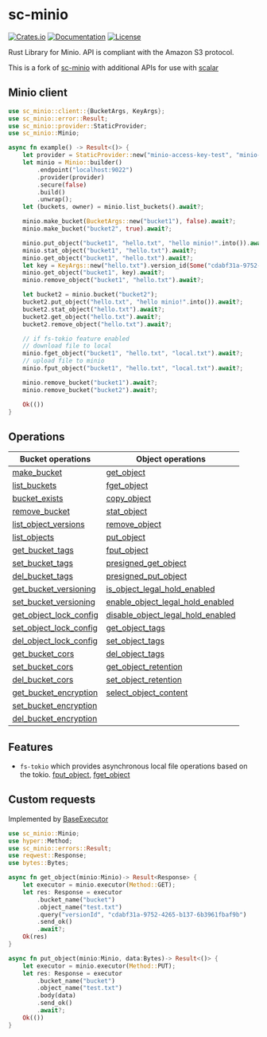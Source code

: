 # sc-minio
[![Crates.io](https://img.shields.io/crates/v/sc-minio)](https://crates.io/crates/sc-minio)
[![Documentation](https://docs.rs/sc-minio/badge.svg)](https://docs.rs/sc-minio)
[![License](https://img.shields.io/crates/l/sc-minio)](#license)

Rust Library for Minio. API is compliant with the Amazon S3 protocol.

This is a fork of [sc-minio](https://gitee.com/krealseu/sc-minio) with additional APIs for use with [scalar](https://github.com/murl-digital/scalar-rs)

## Minio client
```rust
use sc_minio::client::{BucketArgs, KeyArgs};
use sc_minio::error::Result;
use sc_minio::provider::StaticProvider;
use sc_minio::Minio;

async fn example() -> Result<()> {
    let provider = StaticProvider::new("minio-access-key-test", "minio-secret-key-test", None);
    let minio = Minio::builder()
        .endpoint("localhost:9022")
        .provider(provider)
        .secure(false)
        .build()
        .unwrap();
    let (buckets, owner) = minio.list_buckets().await?;

    minio.make_bucket(BucketArgs::new("bucket1"), false).await?;
    minio.make_bucket("bucket2", true).await?;

    minio.put_object("bucket1", "hello.txt", "hello minio!".into()).await?;
    minio.stat_object("bucket1", "hello.txt").await?;
    minio.get_object("bucket1", "hello.txt").await?;
    let key = KeyArgs::new("hello.txt").version_id(Some("cdabf31a-9752-4265-b137-6b3961fbaf9b".to_string()));
    minio.get_object("bucket1", key).await?;
    minio.remove_object("bucket1", "hello.txt").await?;

    let bucket2 = minio.bucket("bucket2");
    bucket2.put_object("hello.txt", "hello minio!".into()).await?;
    bucket2.stat_object("hello.txt").await?;
    bucket2.get_object("hello.txt").await?;
    bucket2.remove_object("hello.txt").await?;

    // if fs-tokio feature enabled
    // download file to local
    minio.fget_object("bucket1", "hello.txt", "local.txt").await?;
    // upload file to minio
    minio.fput_object("bucket1", "hello.txt", "local.txt").await?;

    minio.remove_bucket("bucket1").await?;
    minio.remove_bucket("bucket2").await?;

    Ok(())
}
```

## Operations
| Bucket operations                                                                                                            | Object operations                                                                                                                                 |
| ---------------------------------------------------------------------------------------------------------------------------- | ------------------------------------------------------------------------------------------------------------------------------------------------- |
| [make_bucket](https://docs.rs/sc-minio/latest/sc_minio/client/struct.Minio.html#method.make_bucket)                        | [get_object](https://docs.rs/sc-minio/latest/sc_minio/client/struct.Minio.html#method.get_object)                                               |
| [list_buckets](https://docs.rs/sc-minio/latest/sc_minio/client/struct.Minio.html#method.list_buckets)                      | [fget_object](https://docs.rs/sc-minio/latest/sc_minio/client/struct.Minio.html#method.fget_object)                                             |
| [bucket_exists](https://docs.rs/sc-minio/latest/sc_minio/client/struct.Minio.html#method.bucket_exists)                    | [copy_object](https://docs.rs/sc-minio/latest/sc_minio/client/struct.Minio.html#method.copy_object)                                             |
| [remove_bucket](https://docs.rs/sc-minio/latest/sc_minio/client/struct.Minio.html#method.remove_bucket)                    | [stat_object](https://docs.rs/sc-minio/latest/sc_minio/client/struct.Minio.html#method.stat_object)                                             |
| [list_object_versions](https://docs.rs/sc-minio/latest/sc_minio/client/struct.Minio.html#method.list_object_versions)      | [remove_object](https://docs.rs/sc-minio/latest/sc_minio/client/struct.Minio.html#method.remove_object)                                         |
| [list_objects](https://docs.rs/sc-minio/latest/sc_minio/client/struct.Minio.html#method.list_objects)                      | [put_object](https://docs.rs/sc-minio/latest/sc_minio/client/struct.Minio.html#method.put_object)                                               |
| [get_bucket_tags](https://docs.rs/sc-minio/latest/sc_minio/client/struct.Minio.html#method.get_bucket_tags)                | [fput_object](https://docs.rs/sc-minio/latest/sc_minio/client/struct.Minio.html#method.fput_object)                                             |
| [set_bucket_tags](https://docs.rs/sc-minio/latest/sc_minio/client/struct.Minio.html#method.set_bucket_tags)                | [presigned_get_object](https://docs.rs/sc-minio/latest/sc_minio/client/struct.Minio.html#method.presigned_get_object)                           |
| [del_bucket_tags](https://docs.rs/sc-minio/latest/sc_minio/client/struct.Minio.html#method.del_bucket_tags)                | [presigned_put_object](https://docs.rs/sc-minio/latest/sc_minio/client/struct.Minio.html#method.presigned_put_object)                           |
| [get_bucket_versioning](https://docs.rs/sc-minio/latest/sc_minio/client/struct.Minio.html#method.get_bucket_versioning)    | [is_object_legal_hold_enabled](https://docs.rs/sc-minio/latest/sc_minio/client/struct.Minio.html#method.is_object_legal_hold_enabled)           |
| [set_bucket_versioning](https://docs.rs/sc-minio/latest/sc_minio/client/struct.Minio.html#method.set_bucket_versioning)    | [enable_object_legal_hold_enabled](https://docs.rs/sc-minio/latest/sc_minio/client/struct.Minio.html#method.enable_object_legal_hold_enabled)   |
| [get_object_lock_config](https://docs.rs/sc-minio/latest/sc_minio/client/struct.Minio.html#method.get_object_lock_config)  | [disable_object_legal_hold_enabled](https://docs.rs/sc-minio/latest/sc_minio/client/struct.Minio.html#method.disable_object_legal_hold_enabled) |
| [set_object_lock_config](https://docs.rs/sc-minio/latest/sc_minio/client/struct.Minio.html#method.set_bobject_lock_config) | [get_object_tags](https://docs.rs/sc-minio/latest/sc_minio/client/struct.Minio.html#method.get_object_tags)                                     |
| [del_object_lock_config](https://docs.rs/sc-minio/latest/sc_minio/client/struct.Minio.html#method.del_bobject_lock_config) | [set_object_tags](https://docs.rs/sc-minio/latest/sc_minio/client/struct.Minio.html#method.set_object_tags)                                     |
| [get_bucket_cors](https://docs.rs/sc-minio/latest/sc_minio/client/struct.Minio.html#method.get_bucket_cors)                | [del_object_tags](https://docs.rs/sc-minio/latest/sc_minio/client/struct.Minio.html#method.del_object_tags)                                     |
| [set_bucket_cors](https://docs.rs/sc-minio/latest/sc_minio/client/struct.Minio.html#method.set_bucket_cors)                | [get_object_retention](https://docs.rs/sc-minio/latest/sc_minio/client/struct.Minio.html#method.get_object_retention)                           |
| [del_bucket_cors](https://docs.rs/sc-minio/latest/sc_minio/client/struct.Minio.html#method.del_bucket_cors)                | [set_object_retention](https://docs.rs/sc-minio/latest/sc_minio/client/struct.Minio.html#method.set_object_retention)                           |
| [get_bucket_encryption](https://docs.rs/sc-minio/latest/sc_minio/client/struct.Minio.html#method.get_bucket_encryption)    | [select_object_content](https://docs.rs/sc-minio/latest/sc_minio/client/struct.Minio.html#method.select_object_content)                         |
| [set_bucket_encryption](https://docs.rs/sc-minio/latest/sc_minio/client/struct.Minio.html#method.set_bucket_encryption)    |                                                                                                                                                   |
| [del_bucket_encryption](https://docs.rs/sc-minio/latest/sc_minio/client/struct.Minio.html#method.del_bucket_encryption)    |                                                                                                                                                   |

## Features
- `fs-tokio` which provides asynchronous local file operations based on the tokio. [fput_object](https://docs.rs/sc-minio/latest/sc_minio/client/struct.Minio.html#method.fput_object), [fget_object](https://docs.rs/sc-minio/latest/sc_minio/client/struct.Minio.html#method.fget_object)

## Custom requests
Implemented by [BaseExecutor](https://docs.rs/sc_minio/latest/sc_minio/client/struct.BaseExecutor.html)

```rust
use sc_minio::Minio;
use hyper::Method;
use sc_minio::errors::Result;
use reqwest::Response;
use bytes::Bytes;

async fn get_object(minio:Minio)-> Result<Response> {
    let executor = minio.executor(Method::GET);
    let res: Response = executor
        .bucket_name("bucket")
        .object_name("test.txt")
        .query("versionId", "cdabf31a-9752-4265-b137-6b3961fbaf9b")
        .send_ok()
        .await?;
    Ok(res)
}

async fn put_object(minio:Minio, data:Bytes)-> Result<()> {
    let executor = minio.executor(Method::PUT);
    let res: Response = executor
        .bucket_name("bucket")
        .object_name("test.txt")
        .body(data)
        .send_ok()
        .await?;
    Ok(())
}
```
